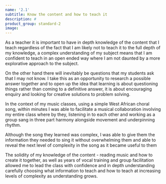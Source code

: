 ```yaml
---
name: '2.1'
subtitle: Know the content and how to teach it
description: #
product_group: standard-2
image:
---
```

As a teacher it is important to have in depth knowledge of the content that I teach regardless of the fact that I am likely not to teach it to the full depth of my knowledge, a complex understanding of my subject means that I am confident to teach in an open ended way where I am not daunted by a more explorative approach to the subject.  

On the other hand there will inevitably be questions that my students ask that I may not know. I take this as an opportunity to research a possible answer together and to open up the idea that learning is about questioning things rather than coming to a definitive answer, it is about encouraging enquiry and looking for creative solutions to problem solving.

In the context of my music classes, using a simple West African choral song, within minutes I was able to facilitate a musical collaboration involving my entire class where by they, listening in to each other and working as a group sang in three part harmony alongside movement and underpinning rhythm.

Although the song they learned was complex, I was able to give them the information they needed to sing it without overwhelming them and able to reveal the next level of complexity in the song as it became useful to them

The solidity of my knowledge of the content - reading music and how to create it together, as well as years of vocal training and group facilitation  allowed me to lead the class with confidence and in depth understanding carefully choosing what information to teach and how to teach at increasing levels of complexity as understanding grows.
